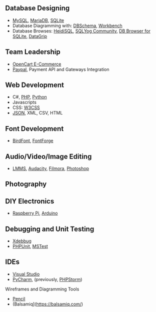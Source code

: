 ## Database Designing
* [MySQL](https://www.mysql.com/), [MariaDB](https://mariadb.org/), [SQLite](https://www.sqlite.org/)
* Database Diagramming with: [DBSchema](https://dbschema.com/), [Workbench](https://www.mysql.com/products/workbench/design/)
* Database Browses: [HeidiSQL](https://www.heidisql.com/), [SQLYog Community](https://github.com/webyog/sqlyog-community/wiki/Downloads), [DB Browser for SQLite](https://sqlitebrowser.org), [DataGrip](https://www.jetbrains.com/datagrip/)

## Team Leadership
* [OpenCart E-Commerce](https://www.opencart.com)
* [Paypal](https://www.paypal.com/), Payment API and Gateways Integration

## Web Development
* C#, [PHP](https://php.net/), [Python](https://python.org/)
* Javascripts
* CSS: [W3CSS](https://www.w3schools.com/w3css/default.asp)
* [JSON](https://www.json.org/json-en.html), XML, CSV, HTML

## Font Development
* [BirdFont](https://birdfont.org/), [FontForge](https://fontforge.org/en-US/)

## Audio/Video/Image Editing
* [LMMS](https://lmms.io/), [Audacity](https://www.audacityteam.org), [Filmora](https://filmora.wondershare.com/), [Photoshop](https://www.adobe.com/products/photoshop.html)

## Photography

## DIY Electronics
* [Raspberry Pi](https://www.raspberrypi.org/), [Arduino](https://www.arduino.cc/)

## Debugging and Unit Testing
* [Xdebbug](https://xdebug.org/)
* [PHPUnit](https://phpunit.de/), [MSTest](https://docs.microsoft.com/en-us/dotnet/core/testing/unit-testing-with-mstest)

## IDEs
* [Visual Studio](https://visualstudio.microsoft.com/)
* [PyCharm](https://www.jetbrains.com/pycharm/), (previously, [PHPStorm](https://www.jetbrains.com/phpstorm/))

Wireframes and Diagramming Tools
* [Pencil](https://pencil.evolus.vn/)
* (Balsamiq](https://balsamiq.com/)
